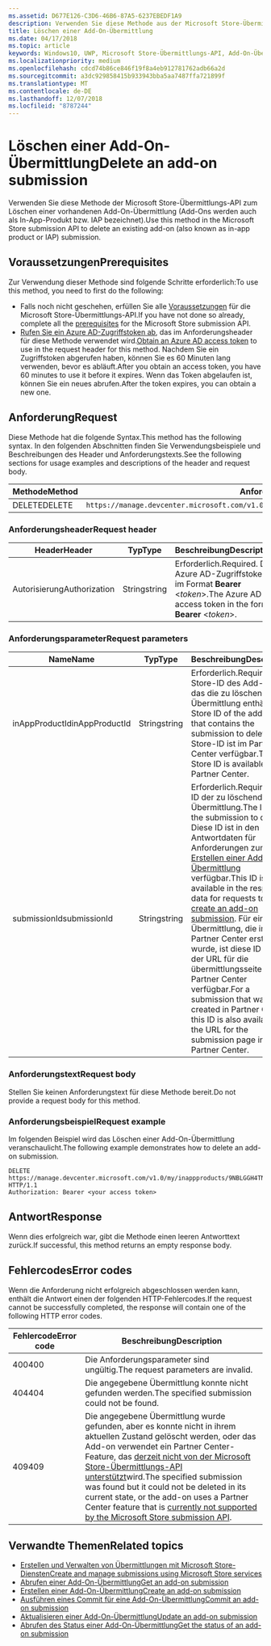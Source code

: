 ```yaml
---
ms.assetid: D677E126-C3D6-46B6-87A5-6237EBEDF1A9
description: Verwenden Sie diese Methode aus der Microsoft Store-Übermittlungs-API zum Löschen einer vorhandenen Add-On-Übermittlung.
title: Löschen einer Add-On-Übermittlung
ms.date: 04/17/2018
ms.topic: article
keywords: Windows10, UWP, Microsoft Store-Übermittlungs-API, Add-On-Übermittlung, löschen, In-App-Produkt, IAP
ms.localizationpriority: medium
ms.openlocfilehash: cdcd74b86ce846f19f8a4eb912781762adb66a2d
ms.sourcegitcommit: a3dc929858415b933943bba5aa7487ffa721899f
ms.translationtype: MT
ms.contentlocale: de-DE
ms.lasthandoff: 12/07/2018
ms.locfileid: "8787244"
---
```

# <a name="delete-an-add-on-submission"></a><span data-ttu-id="f5850-104">Löschen einer Add-On-Übermittlung</span><span class="sxs-lookup"><span data-stu-id="f5850-104">Delete an add-on submission</span></span>

<span data-ttu-id="f5850-105">Verwenden Sie diese Methode der Microsoft Store-Übermittlungs-API zum Löschen einer vorhandenen Add-On-Übermittlung (Add-Ons werden auch als In-App-Produkt bzw. IAP bezeichnet).</span><span class="sxs-lookup"><span data-stu-id="f5850-105">Use this method in the Microsoft Store submission API to delete an existing add-on (also known as in-app product or IAP) submission.</span></span>

## <a name="prerequisites"></a><span data-ttu-id="f5850-106">Voraussetzungen</span><span class="sxs-lookup"><span data-stu-id="f5850-106">Prerequisites</span></span>

<span data-ttu-id="f5850-107">Zur Verwendung dieser Methode sind folgende Schritte erforderlich:</span><span class="sxs-lookup"><span data-stu-id="f5850-107">To use this method, you need to first do the following:</span></span>

* <span data-ttu-id="f5850-108">Falls noch nicht geschehen, erfüllen Sie alle [Voraussetzungen](create-and-manage-submissions-using-windows-store-services.md#prerequisites) für die Microsoft Store-Übermittlungs-API.</span><span class="sxs-lookup"><span data-stu-id="f5850-108">If you have not done so already, complete all the [prerequisites](create-and-manage-submissions-using-windows-store-services.md#prerequisites) for the Microsoft Store submission API.</span></span>
* <span data-ttu-id="f5850-109">[Rufen Sie ein Azure AD-Zugriffstoken ab](create-and-manage-submissions-using-windows-store-services.md#obtain-an-azure-ad-access-token), das im Anforderungsheader für diese Methode verwendet wird.</span><span class="sxs-lookup"><span data-stu-id="f5850-109">[Obtain an Azure AD access token](create-and-manage-submissions-using-windows-store-services.md#obtain-an-azure-ad-access-token) to use in the request header for this method.</span></span> <span data-ttu-id="f5850-110">Nachdem Sie ein Zugriffstoken abgerufen haben, können Sie es 60 Minuten lang verwenden, bevor es abläuft.</span><span class="sxs-lookup"><span data-stu-id="f5850-110">After you obtain an access token, you have 60 minutes to use it before it expires.</span></span> <span data-ttu-id="f5850-111">Wenn das Token abgelaufen ist, können Sie ein neues abrufen.</span><span class="sxs-lookup"><span data-stu-id="f5850-111">After the token expires, you can obtain a new one.</span></span>

## <a name="request"></a><span data-ttu-id="f5850-112">Anforderung</span><span class="sxs-lookup"><span data-stu-id="f5850-112">Request</span></span>

<span data-ttu-id="f5850-113">Diese Methode hat die folgende Syntax.</span><span class="sxs-lookup"><span data-stu-id="f5850-113">This method has the following syntax.</span></span> <span data-ttu-id="f5850-114">In den folgenden Abschnitten finden Sie Verwendungsbeispiele und Beschreibungen des Header und Anforderungstexts.</span><span class="sxs-lookup"><span data-stu-id="f5850-114">See the following sections for usage examples and descriptions of the header and request body.</span></span>

| <span data-ttu-id="f5850-115">Methode</span><span class="sxs-lookup"><span data-stu-id="f5850-115">Method</span></span> | <span data-ttu-id="f5850-116">Anforderungs-URI</span><span class="sxs-lookup"><span data-stu-id="f5850-116">Request URI</span></span>                                                      |
|--------|------------------------------------------------------------------|
| <span data-ttu-id="f5850-117">DELETE</span><span class="sxs-lookup"><span data-stu-id="f5850-117">DELETE</span></span>    | ```https://manage.devcenter.microsoft.com/v1.0/my/inappproducts/{inAppProductId}/submissions/{submissionId}``` |


### <a name="request-header"></a><span data-ttu-id="f5850-118">Anforderungsheader</span><span class="sxs-lookup"><span data-stu-id="f5850-118">Request header</span></span>

| <span data-ttu-id="f5850-119">Header</span><span class="sxs-lookup"><span data-stu-id="f5850-119">Header</span></span>        | <span data-ttu-id="f5850-120">Typ</span><span class="sxs-lookup"><span data-stu-id="f5850-120">Type</span></span>   | <span data-ttu-id="f5850-121">Beschreibung</span><span class="sxs-lookup"><span data-stu-id="f5850-121">Description</span></span>                                                                 |
|---------------|--------|-----------------------------------------------------------------------------|
| <span data-ttu-id="f5850-122">Autorisierung</span><span class="sxs-lookup"><span data-stu-id="f5850-122">Authorization</span></span> | <span data-ttu-id="f5850-123">String</span><span class="sxs-lookup"><span data-stu-id="f5850-123">string</span></span> | <span data-ttu-id="f5850-124">Erforderlich.</span><span class="sxs-lookup"><span data-stu-id="f5850-124">Required.</span></span> <span data-ttu-id="f5850-125">Das Azure AD-Zugriffstoken im Format **Bearer** &lt;*token*&gt;.</span><span class="sxs-lookup"><span data-stu-id="f5850-125">The Azure AD access token in the form **Bearer** &lt;*token*&gt;.</span></span> |


### <a name="request-parameters"></a><span data-ttu-id="f5850-126">Anforderungsparameter</span><span class="sxs-lookup"><span data-stu-id="f5850-126">Request parameters</span></span>

| <span data-ttu-id="f5850-127">Name</span><span class="sxs-lookup"><span data-stu-id="f5850-127">Name</span></span>        | <span data-ttu-id="f5850-128">Typ</span><span class="sxs-lookup"><span data-stu-id="f5850-128">Type</span></span>   | <span data-ttu-id="f5850-129">Beschreibung</span><span class="sxs-lookup"><span data-stu-id="f5850-129">Description</span></span>                                                                 |
|---------------|--------|-----------------------------------------------------------------------------|
| <span data-ttu-id="f5850-130">inAppProductId</span><span class="sxs-lookup"><span data-stu-id="f5850-130">inAppProductId</span></span> | <span data-ttu-id="f5850-131">String</span><span class="sxs-lookup"><span data-stu-id="f5850-131">string</span></span> | <span data-ttu-id="f5850-132">Erforderlich.</span><span class="sxs-lookup"><span data-stu-id="f5850-132">Required.</span></span> <span data-ttu-id="f5850-133">Die Store-ID des Add-Ons, das die zu löschende Übermittlung enthält.</span><span class="sxs-lookup"><span data-stu-id="f5850-133">The Store ID of the add-on that contains the submission to delete.</span></span> <span data-ttu-id="f5850-134">Die Store-ID ist im Partner Center verfügbar.</span><span class="sxs-lookup"><span data-stu-id="f5850-134">The Store ID is available in Partner Center.</span></span>  |
| <span data-ttu-id="f5850-135">submissionId</span><span class="sxs-lookup"><span data-stu-id="f5850-135">submissionId</span></span> | <span data-ttu-id="f5850-136">String</span><span class="sxs-lookup"><span data-stu-id="f5850-136">string</span></span> | <span data-ttu-id="f5850-137">Erforderlich.</span><span class="sxs-lookup"><span data-stu-id="f5850-137">Required.</span></span> <span data-ttu-id="f5850-138">Die ID der zu löschenden Übermittlung.</span><span class="sxs-lookup"><span data-stu-id="f5850-138">The ID of the submission to delete.</span></span> <span data-ttu-id="f5850-139">Diese ID ist in den Antwortdaten für Anforderungen zum [Erstellen einer Add-On-Übermittlung](create-an-add-on-submission.md) verfügbar.</span><span class="sxs-lookup"><span data-stu-id="f5850-139">This ID is available in the response data for requests to [create an add-on submission](create-an-add-on-submission.md).</span></span> <span data-ttu-id="f5850-140">Für eine Übermittlung, die im Partner Center erstellt wurde, ist diese ID auch in der URL für die übermittlungsseite im Partner Center verfügbar.</span><span class="sxs-lookup"><span data-stu-id="f5850-140">For a submission that was created in Partner Center, this ID is also available in the URL for the submission page in Partner Center.</span></span>  |


### <a name="request-body"></a><span data-ttu-id="f5850-141">Anforderungstext</span><span class="sxs-lookup"><span data-stu-id="f5850-141">Request body</span></span>

<span data-ttu-id="f5850-142">Stellen Sie keinen Anforderungstext für diese Methode bereit.</span><span class="sxs-lookup"><span data-stu-id="f5850-142">Do not provide a request body for this method.</span></span>


### <a name="request-example"></a><span data-ttu-id="f5850-143">Anforderungsbeispiel</span><span class="sxs-lookup"><span data-stu-id="f5850-143">Request example</span></span>

<span data-ttu-id="f5850-144">Im folgenden Beispiel wird das Löschen einer Add-On-Übermittlung veranschaulicht.</span><span class="sxs-lookup"><span data-stu-id="f5850-144">The following example demonstrates how to delete an add-on submission.</span></span>

```
DELETE https://manage.devcenter.microsoft.com/v1.0/my/inappproducts/9NBLGGH4TNMP/submissions/1152921504621230023 HTTP/1.1
Authorization: Bearer <your access token>
```

## <a name="response"></a><span data-ttu-id="f5850-145">Antwort</span><span class="sxs-lookup"><span data-stu-id="f5850-145">Response</span></span>

<span data-ttu-id="f5850-146">Wenn dies erfolgreich war, gibt die Methode einen leeren Antworttext zurück.</span><span class="sxs-lookup"><span data-stu-id="f5850-146">If successful, this method returns an empty response body.</span></span>

## <a name="error-codes"></a><span data-ttu-id="f5850-147">Fehlercodes</span><span class="sxs-lookup"><span data-stu-id="f5850-147">Error codes</span></span>

<span data-ttu-id="f5850-148">Wenn die Anforderung nicht erfolgreich abgeschlossen werden kann, enthält die Antwort einen der folgenden HTTP-Fehlercodes.</span><span class="sxs-lookup"><span data-stu-id="f5850-148">If the request cannot be successfully completed, the response will contain one of the following HTTP error codes.</span></span>

| <span data-ttu-id="f5850-149">Fehlercode</span><span class="sxs-lookup"><span data-stu-id="f5850-149">Error code</span></span> |  <span data-ttu-id="f5850-150">Beschreibung</span><span class="sxs-lookup"><span data-stu-id="f5850-150">Description</span></span>   |
|--------|------------------|
| <span data-ttu-id="f5850-151">400</span><span class="sxs-lookup"><span data-stu-id="f5850-151">400</span></span>  | <span data-ttu-id="f5850-152">Die Anforderungsparameter sind ungültig.</span><span class="sxs-lookup"><span data-stu-id="f5850-152">The request parameters are invalid.</span></span> |
| <span data-ttu-id="f5850-153">404</span><span class="sxs-lookup"><span data-stu-id="f5850-153">404</span></span>  | <span data-ttu-id="f5850-154">Die angegebene Übermittlung konnte nicht gefunden werden.</span><span class="sxs-lookup"><span data-stu-id="f5850-154">The specified submission could not be found.</span></span> |
| <span data-ttu-id="f5850-155">409</span><span class="sxs-lookup"><span data-stu-id="f5850-155">409</span></span>  | <span data-ttu-id="f5850-156">Die angegebene Übermittlung wurde gefunden, aber es konnte nicht in ihrem aktuellen Zustand gelöscht werden, oder das Add-on verwendet ein Partner Center-Feature, das [derzeit nicht von der Microsoft Store-Übermittlungs-API unterstützt](create-and-manage-submissions-using-windows-store-services.md#not_supported)wird.</span><span class="sxs-lookup"><span data-stu-id="f5850-156">The specified submission was found but it could not be deleted in its current state, or the add-on uses a Partner Center feature that is [currently not supported by the Microsoft Store submission API](create-and-manage-submissions-using-windows-store-services.md#not_supported).</span></span> |


## <a name="related-topics"></a><span data-ttu-id="f5850-157">Verwandte Themen</span><span class="sxs-lookup"><span data-stu-id="f5850-157">Related topics</span></span>

* [<span data-ttu-id="f5850-158">Erstellen und Verwalten von Übermittlungen mit Microsoft Store-Diensten</span><span class="sxs-lookup"><span data-stu-id="f5850-158">Create and manage submissions using Microsoft Store services</span></span>](create-and-manage-submissions-using-windows-store-services.md)
* [<span data-ttu-id="f5850-159">Abrufen einer Add-On-Übermittlung</span><span class="sxs-lookup"><span data-stu-id="f5850-159">Get an add-on submission</span></span>](get-an-add-on-submission.md)
* [<span data-ttu-id="f5850-160">Erstellen einer Add-On-Übermittlung</span><span class="sxs-lookup"><span data-stu-id="f5850-160">Create an add-on submission</span></span>](create-an-add-on-submission.md)
* [<span data-ttu-id="f5850-161">Ausführen eines Commit für eine Add-On-Übermittlung</span><span class="sxs-lookup"><span data-stu-id="f5850-161">Commit an add-on submission</span></span>](commit-an-add-on-submission.md)
* [<span data-ttu-id="f5850-162">Aktualisieren einer Add-On-Übermittlung</span><span class="sxs-lookup"><span data-stu-id="f5850-162">Update an add-on submission</span></span>](update-an-add-on-submission.md)
* [<span data-ttu-id="f5850-163">Abrufen des Status einer Add-On-Übermittlung</span><span class="sxs-lookup"><span data-stu-id="f5850-163">Get the status of an add-on submission</span></span>](get-status-for-an-add-on-submission.md)
